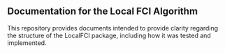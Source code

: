 ## Documentation for the Local FCI Algorithm

This repository provides documents intended to provide clarity regarding the structure of the LocalFCI package, including how it was tested and implemented.
